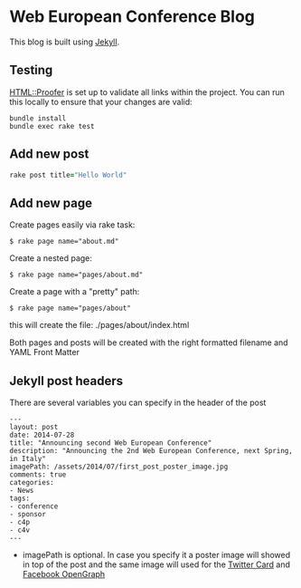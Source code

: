 # Web European Conference Blog

This blog is built using [Jekyll](http://jekyllrb.com/).

## Testing

[HTML::Proofer](https://github.com/gjtorikian/html-proofer) is set up to validate all links within the project.  You can run this locally to ensure that your changes are valid:

```shell
bundle install
bundle exec rake test
```

## Add new post
```ruby
rake post title="Hello World"
```

## Add new page
Create pages easily via rake task:

```
$ rake page name="about.md"
```

Create a nested page:

```
$ rake page name="pages/about.md"
```

Create a page with a "pretty" path:

```
$ rake page name="pages/about"
```

this will create the file: ./pages/about/index.html

Both pages and posts will be created with the right formatted filename and YAML Front Matter

## Jekyll post headers

There are several variables you can specify in the header of the post

```
---
layout: post
date: 2014-07-28
title: "Announcing second Web European Conference"
description: "Announcing the 2nd Web European Conference, next Spring, in Italy"
imagePath: /assets/2014/07/first_post_poster_image.jpg
comments: true
categories:
- News
tags:
- conference
- sponsor
- c4p
- c4v
---
```

- imagePath is optional. In case you specify it a poster image will showed in top of the post and the same image will used for the [Twitter Card](https://dev.twitter.com/docs/cards) and [Facebook OpenGraph](http://ogp.me/)
